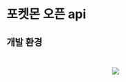 # 포켓몬 오픈 api 


## 개발 환경
```
	
```
<div align="center">
	<img src="https://img.shields.io/badge/React-61DAFB?style=flat&logo=react&logoColor=white" />
	
	

</div>
